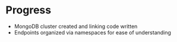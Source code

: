 # Progress
- MongoDB cluster created and linking code written
- Endpoints organized via namespaces for ease of understanding
